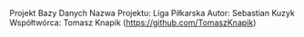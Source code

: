 Projekt Bazy Danych
Nazwa Projektu: Liga Piłkarska
Autor: Sebastian Kuzyk
Współtwórca: Tomasz Knapik (https://github.com/TomaszKnapik)
